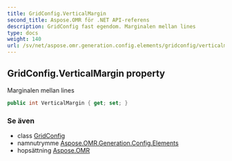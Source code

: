```yaml
---
title: GridConfig.VerticalMargin
second_title: Aspose.OMR för .NET API-referens
description: GridConfig fast egendom. Marginalen mellan lines
type: docs
weight: 140
url: /sv/net/aspose.omr.generation.config.elements/gridconfig/verticalmargin/
---
```

## GridConfig.VerticalMargin property

Marginalen mellan lines

```csharp
public int VerticalMargin { get; set; }
```

### Se även

* class [GridConfig](../)
* namnutrymme [Aspose.OMR.Generation.Config.Elements](../../gridconfig/)
* hopsättning [Aspose.OMR](../../../)


